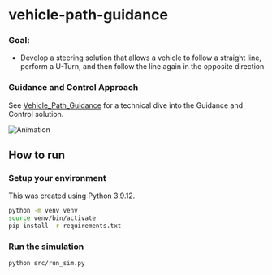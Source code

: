 # vehicle-path-guidance

### Goal:
- Develop a steering solution that allows a vehicle to follow a straight line, perform a U-Turn, and then follow the line again in the opposite direction

### Guidance and Control Approach
See [Vehicle_Path_Guidance](https://github.com/leet4th/vehicle-path-guidance/blob/main/Vehicle_Path_Guidance.pdf) for a technical dive into the Guidance and Control solution.

![Animation](https://github.com/leet4th/vehicle-path-guidance/blob/main/animation.gif)

## How to run
### Setup your environment
This was created using Python 3.9.12.

```bash
python -m venv venv
source venv/bin/activate
pip install -r requirements.txt
```

### Run the simulation
```bash
python src/run_sim.py 
```
